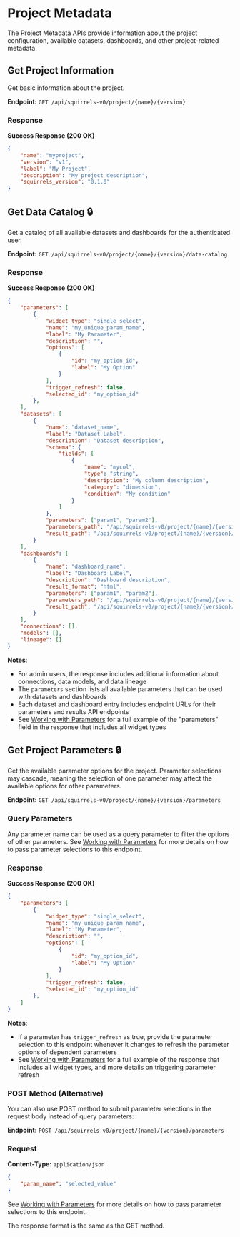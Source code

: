 # Project Metadata

The Project Metadata APIs provide information about the project configuration, available datasets, dashboards, and other project-related metadata.

## Get Project Information

Get basic information about the project.

**Endpoint:** `GET /api/squirrels-v0/project/{name}/{version}`

### Response

**Success Response (200 OK)**

```json
{
    "name": "myproject",
    "version": "v1",
    "label": "My Project",
    "description": "My project description",
    "squirrels_version": "0.1.0"
}
```

## Get Data Catalog 🔒

Get a catalog of all available datasets and dashboards for the authenticated user.

**Endpoint:** `GET /api/squirrels-v0/project/{name}/{version}/data-catalog`

### Response

**Success Response (200 OK)**

```json
{
    "parameters": [
        {
            "widget_type": "single_select",
            "name": "my_unique_param_name",
            "label": "My Parameter",
            "description": "",
            "options": [
                {
                    "id": "my_option_id",
                    "label": "My Option"
                }
            ],
            "trigger_refresh": false,
            "selected_id": "my_option_id"
        },
    ],
    "datasets": [
        {
            "name": "dataset_name",
            "label": "Dataset Label",
            "description": "Dataset description",
            "schema": {
                "fields": [
                    {
                        "name": "mycol",
                        "type": "string",
                        "description": "My column description",
                        "category": "dimension",
                        "condition": "My condition"
                    }
                ]
            },
            "parameters": ["param1", "param2"],
            "parameters_path": "/api/squirrels-v0/project/{name}/{version}/datasets/dataset_name/parameters",
            "result_path": "/api/squirrels-v0/project/{name}/{version}/datasets/dataset_name/results"
        }
    ],
    "dashboards": [
        {
            "name": "dashboard_name",
            "label": "Dashboard Label",
            "description": "Dashboard description",
            "result_format": "html",
            "parameters": ["param1", "param2"],
            "parameters_path": "/api/squirrels-v0/project/{name}/{version}/dashboards/dashboard_name/parameters",
            "result_path": "/api/squirrels-v0/project/{name}/{version}/dashboards/dashboard_name/results"
        }
    ],
    "connections": [],
    "models": [],
    "lineage": []
}
```

**Notes**:
- For admin users, the response includes additional information about connections, data models, and data lineage
- The `parameters` section lists all available parameters that can be used with datasets and dashboards
- Each dataset and dashboard entry includes endpoint URLs for their parameters and results API endpoints
- See [Working with Parameters] for a full example of the "parameters" field in the response that includes all widget types

## Get Project Parameters 🔒

Get the available parameter options for the project. Parameter selections may cascade, meaning the selection of one parameter may affect the available options for other parameters.

**Endpoint:** `GET /api/squirrels-v0/project/{name}/{version}/parameters`

### Query Parameters

Any parameter name can be used as a query parameter to filter the options of other parameters. See [Working with Parameters] for more details on how to pass parameter selections to this endpoint.

### Response

**Success Response (200 OK)**

```json
{
    "parameters": [
        {
            "widget_type": "single_select",
            "name": "my_unique_param_name",
            "label": "My Parameter",
            "description": "",
            "options": [
                {
                    "id": "my_option_id",
                    "label": "My Option"
                }
            ],
            "trigger_refresh": false,
            "selected_id": "my_option_id"
        },
    ]
}
```

**Notes**:
- If a parameter has `trigger_refresh` as true, provide the parameter selection to this endpoint whenever it changes to refresh the parameter options of dependent parameters
- See [Working with Parameters] for a full example of the response that includes all widget types, and more details on triggering parameter refresh

### POST Method (Alternative)

You can also use POST method to submit parameter selections in the request body instead of query parameters:

**Endpoint:** `POST /api/squirrels-v0/project/{name}/{version}/parameters`

### Request

**Content-Type:** `application/json`

```json
{
    "param_name": "selected_value"
}
```

See [Working with Parameters] for more details on how to pass parameter selections to this endpoint.

The response format is the same as the GET method.


[Working with Parameters]: ./parameters